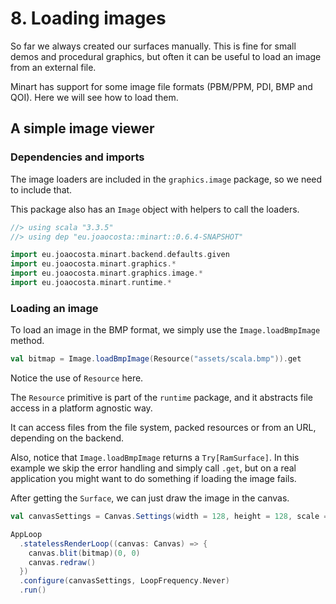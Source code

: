 # 8. Loading images

So far we always created our surfaces manually. This is fine for small demos and procedural graphics, but often it can be useful to load an image from an external file.

Minart has support for some image file formats (PBM/PPM, PDI, BMP and QOI). Here we will see how to load them.

## A simple image viewer

### Dependencies and imports

The image loaders are included in the `graphics.image` package, so we need to include that.

This package also has an `Image` object with helpers to call the loaders.


```scala
//> using scala "3.3.5"
//> using dep "eu.joaocosta::minart::0.6.4-SNAPSHOT"

import eu.joaocosta.minart.backend.defaults.given
import eu.joaocosta.minart.graphics.*
import eu.joaocosta.minart.graphics.image.*
import eu.joaocosta.minart.runtime.*
```

### Loading an image

To load an image in the BMP format, we simply use the `Image.loadBmpImage` method.

```scala
val bitmap = Image.loadBmpImage(Resource("assets/scala.bmp")).get
```

Notice the use of `Resource` here.

The `Resource` primitive is part of the `runtime` package, and it abstracts file access in a platform agnostic way.

It can access files from the file system, packed resources or from an URL, depending on the backend.

Also, notice that `Image.loadBmpImage` returns a `Try[RamSurface]`. In this example we skip the error handling and simply call `.get`, but on a real application you might want to do something if loading the image fails.

After getting the `Surface`, we can just draw the image in the canvas.

```scala
val canvasSettings = Canvas.Settings(width = 128, height = 128, scale = Some(4))

AppLoop
  .statelessRenderLoop((canvas: Canvas) => {
    canvas.blit(bitmap)(0, 0)
    canvas.redraw()
  })
  .configure(canvasSettings, LoopFrequency.Never)
  .run()
```
